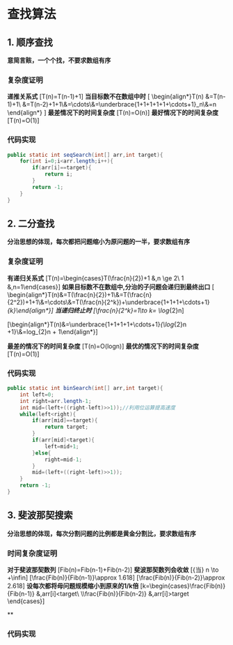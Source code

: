 # 查找算法

## **1. 顺序查找**

**意简言赅，一个个找，不要求数组有序**

### 复杂度证明
**递推关系式**
\[T(n)=T(n-1)+1\]
**当目标数不在数组中时**
\[ \begin{align*}T(n) &=T(n-1)+1\\
&=T(n-2)+1+1\\&=\cdots\\&=\underbrace{1+1+1+1+1+\cdots+1}_n\\&=n
\end{align*} \]
**最差情况下的时间复杂度**
\[T(n)=O(n)\]
**最好情况下的时间复杂度**
\[T(n)=O(1)\]
### 代码实现
```` java
public static int seqSearch(int[] arr,int target){
    for(int i=0;i<arr.length;i++){
        if(arr[i]==target){
            return i;
        }
        return -1;
    }
}
````
## **2. 二分查找**

**分治思想的体现，每次都把问题缩小为原问题的一半，要求数组有序**
### 复杂度证明
**有递归关系式**
\[T(n)=\begin{cases}T(\frac{n}{2})+1 &,n \ge 2\\
1 &,n=1\end{cases}\]
**如果目标数不在数组中,分治的子问题会递归到最终出口**
\[ \begin{align*}T(n)&=T(\frac{n}{2})+1\\&=T(\frac{n}{2^2})+1+1\\&=\cdots\\&=T(\frac{n}{2^k})+\underbrace{1+1+1+\cdots+1}_{k}\end{align*}\]
**当递归终止时**
\[\frac{n}{2^k}=1\to k= \log_{2}n\]

\[\begin{align*}T(n)&=\underbrace{1+1+1+1+\cdots+1}_{\log_{2}n +1}\\&=log_{2}n + 1\end{align*}\]

**最差的情况下的时间复杂度**
\[T(n)=O(logn)\]
**最优的情况下的时间复杂度**
\[T(n)=O(1)\]

### 代码实现
```` java
public static int binSearch(int[] arr,int target){
    int left=0;
    int right=arr.length-1;
    int mid=(left+((right-left)>>1));//利用位运算提高速度
    while(left<right){
        if(arr[mid]==target){
            return target;
        }
        if(arr[mid]<target){
            left=mid+1;
        }else{
            right=mid-1;
        }
        mid=(left+((right-left)>>1));
    }
    return -1;
}
````

## 3. 斐波那契搜索

**分治思想的体现，每次分割问题的比例都是黄金分割比，要求数组有序**

### 时间复杂度证明
**对于斐波那契数列**
\[Fib(n)=Fib(n-1)+Fib(n-2)\]
**斐波那契数列会收敛**
\[{当} n \to +\infin\]
\[\frac{Fib(n)}{Fib(n-1)}\approx 1.618\]
\[\frac{Fib(n)}{Fib(n-2)}\approx 2.618\]
**设每次都将母问题规模缩小到原来的1/k倍**
\[k=\begin{cases}\frac{Fib(n)}{Fib(n-1)} &,arr[i]<target\\ \\\frac{Fib(n)}{Fib(n-2)} &,arr[i]>target \end{cases}\]

**

### 代码实现